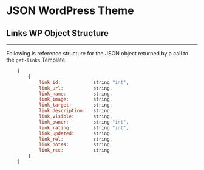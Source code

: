 JSON WordPress Theme
====================

Links WP Object Structure
-------------------------

___


Following is reference structure for the JSON object returned by a call to the `get-links` Template.

```javascript
	[
		{
			link_id: 			string "int",
			link_url: 			string,
			link_name: 			string,
			link_image: 		string,
			link_target: 		string,
			link_description: 	string,
			link_visible: 		string,
			link_owner: 		string "int",
			link_rating: 		string "int",
			link_updated: 		string,
			link_rel: 			string,
			link_notes: 		string,
			link_rss: 			string
		}
	]
```
